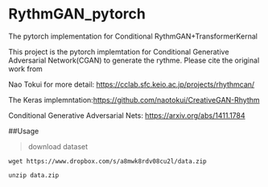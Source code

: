 # RythmGAN_pytorch
The pytorch implementation for Conditional RythmGAN+TransformerKernal

This project is the pytorch implemtation for Conditional Generative Adversarial Network(CGAN) to generate the rythme. Please cite the original work from 

Nao Tokui for more detail: https://cclab.sfc.keio.ac.jp/projects/rhythmcan/

The Keras implemntation:https://github.com/naotokui/CreativeGAN-Rhythm

Conditional Generative Adversarial Nets: https://arxiv.org/abs/1411.1784

##Usage
> download dataset

`wget https://www.dropbox.com/s/a8mwk8rdv08cu2l/data.zip`

`unzip data.zip`
